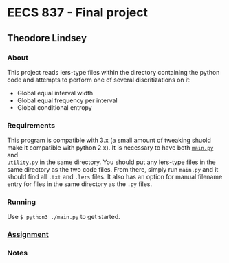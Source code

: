 # EECS 837 - Final project
## Theodore Lindsey

### About

This project reads lers-type files within the directory containing the python code and attempts to perform one of several discritizations on it:

* Global equal interval width
* Global equal frequency per interval
* Global conditional entropy

### Requirements

This program is compatible with 3.x (a small amount of tweaking shuold make it compatible with python
2.x). It is necessary to have both 
[```main.py```](https://github.com/RagingRoosevelt/eecs837_global-discretization/blob/master/main.py) 
and  
[```utility.py```](https://github.com/RagingRoosevelt/eecs837_global-discretization/blob/master/utility.py) 
in the same directory.  You should put any lers-type files in the same directory
as the two code files.  From there, simply run ```main.py``` and it should find
all ```.txt``` and ```.lers``` files.  It also has an option for manual filename 
entry for files in the same directory as the ```.py``` files.

### Running

Use ```$ python3 ./main.py``` to get started.

### [Assignment](http://people.eecs.ku.edu/~jerzy/proj-837.pdf)

### Notes

